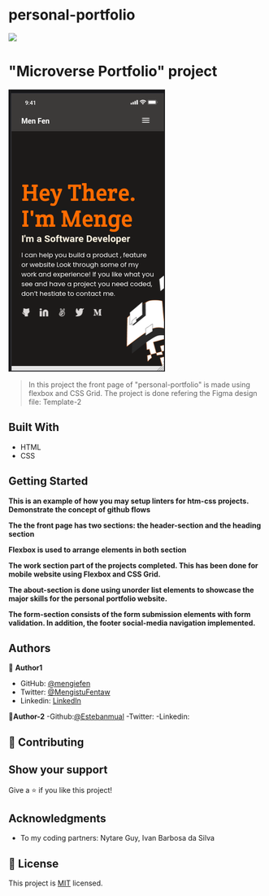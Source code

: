# personal-portfolio

![](https://img.shields.io/badge/Microverse-blueviolet)

# "Microverse Portfolio" project

![screenshot](./assets/images/front-page.png)

> In this project the front page of "personal-portfolio" is made using flexbox and CSS Grid.
> The project is done refering the Figma design file: Template-2

## Built With

- HTML
- CSS

## Getting Started

**This is an example of how you may setup linters for htm-css projects.**
**Demonstrate the concept of github flows**

**The the front page has two sections: the header-section and the heading section**

**Flexbox is used to arrange elements in both section**

**The work section part of the projects completed. This has been done for mobile website using Flexbox and CSS Grid.**

**The about-section is done using unorder list elements to showcase the major skills for the personal portfolio website.**

**The form-section consists of the form submission elements with form validation. In addition, the footer social-media navigation implemented.**

## Authors

👤 **Author1**

- GitHub: [@mengiefen](https://github.com/githubhandle)
- Twitter: [@MengistuFentaw](https://twitter.com/twitterhandle)
- Linkedin: [LinkedIn](https://www.linkedin.com/in/mengefen/)

👤**Author-2**
-Github:[@Estebanmual](https://github.com/Estebanmual)
-Twitter:
-Linkedin:

## 🤝 Contributing

## Show your support

Give a ⭐️ if you like this project!

## Acknowledgments

- To my coding partners: Nytare Guy, Ivan Barbosa da Silva

## 📝 License

This project is [MIT](./MIT.md) licensed.
